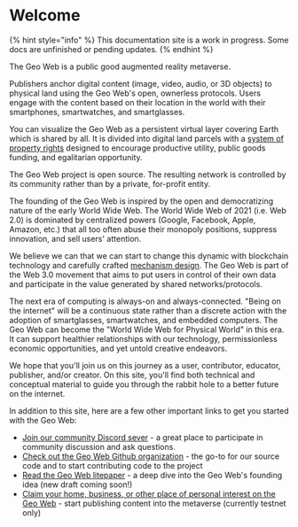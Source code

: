 # Welcome

{% hint style="info" %}
This documentation site is a work in progress. Some docs are unfinished or pending updates.
{% endhint %}

The Geo Web is a public good augmented reality metaverse.

Publishers anchor digital content \(image, video, audio, or 3D objects\) to physical land using the Geo Web's open, ownerless protocols. Users engage with the content based on their location in the world with their smartphones, smartwatches, and smartglasses.

You can visualize the Geo Web as a persistent virtual layer covering Earth which is shared by all. It is divided into digital land parcels with a [system of property rights](concepts/partial-common-ownership.md) designed to encourage productive utility, public goods funding, and egalitarian opportunity.

The Geo Web project is open source. The resulting network is controlled by its community rather than by a private, for-profit entity.

The founding of the Geo Web is inspired by the open and democratizing nature of the early World Wide Web. The World Wide Web of 2021 \(i.e. Web 2.0\) is dominated by centralized powers \(Google, Facebook, Apple, Amazon, etc.\) that all too often abuse their monopoly positions, suppress innovation, and sell users' attention.

We believe we can that we can start to change this dynamic with blockchain technology and carefully crafted [mechanism design](https://en.wikipedia.org/wiki/Mechanism_design). The Geo Web is part of the Web 3.0 movement that aims to put users in control of their own data and participate in the value generated by shared networks/protocols.

The next era of computing is always-on and always-connected. "Being on the internet" will be a continuous state rather than a discrete action with the adoption of smartglasses, smartwatches, and embedded computers. The Geo Web can become the "World Wide Web for Physical World" in this era. It can support healthier relationships with our technology, permissionless economic opportunities, and yet untold creative endeavors.

We hope that you'll join us on this journey as a user, contributor, educator, publisher, and/or creator. On this site, you'll find both technical and conceptual material to guide you through the rabbit hole to a better future on the internet.

In addition to this site, here are a few other important links to get you started with the Geo Web:

* [Join our community Discord sever](https://discord.com/invite/reXgPru7ck) - a great place to participate in community discussion and ask questions.
* [Check out the Geo Web Github organization](https://github.com/Geo-Web-Project) - the go-to for our source code and to start contributing code to the project
* [Read the Geo Web litepaper](https://uploads-ssl.webflow.com/5f8b34b0e6d64d9a87a21740/5f8b3ed55b3416dcd1ff32eb_Geo%20Web%20Litepaper_Draft%202.pdf) - a deep dive into the Geo Web's founding idea \(new draft coming soon!\)
* [Claim your home, business, or other place of personal interest on the Geo Web](https://cadastre.geoweb.eth.link/) - start publishing content into the metaverse \(currently testnet only\)



